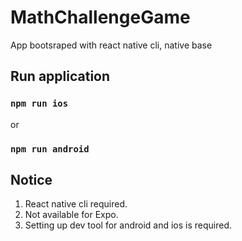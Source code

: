 # MathChallengeGame

App bootsraped with react native cli, native base

## Run application

### `npm run ios`

or

### `npm run android`

## Notice

1. React native cli required.
2. Not available for Expo.
3. Setting up dev tool for android and ios is required.

